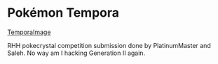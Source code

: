 Pokémon Tempora
=========================
[TemporaImage](https://cdn.discordapp.com/attachments/510122300230860801/589950726323830813/unknown.png)

RHH pokecrystal competition submission done by PlatinumMaster and Saleh.
No way am I hacking Generation II again.
